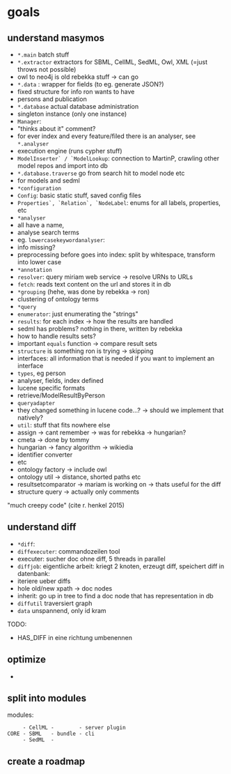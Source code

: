goals 
======
understand masymos 
-------------------
* ```*.main``` batch stuff
* ```*.extractor``` extractors for SBML, CellML, SedML, Owl, XML (=just throws not possible)
 * owl to neo4j is old rebekka stuff -> can go
* ```*.data``` : wrapper for fields (to eg. generate JSON?)
 * fixed structure for info ron wants to have
 * persons and publication
* ```*.database``` actual database administration
 * singleton instance (only one instance)
 * ```Manager```:
  * "thinks about it" comment?
  * for ever index and every feature/filed there is an analyser, see ```*.analyser```
  * execution engine (runs cypher stuff)
 * ```ModelInserter` / `ModelLookup```: connection to MartinP, crawling other model repos and import into db
* ```*.database.traverse``` go from search hit to model node etc
 * for models and sedml
* ```*configuration```
 * ```Config```: basic static stuff, saved config files
 * ```Properties`, `Relation`, `NodeLabel```: enums for all labels, properties, etc
* ```*analyser```
 * all have a name, 
 * analyse search terms
 * eg. ```lowercasekeywordanalyser```:
  * info missing?
  * preprocessing before goes into index: split by whitespace, transform into lower case
* ```*annotation```
 * ```resolver```: query miriam web service -> resolve URNs to URLs
 * ```fetch```: reads text content on the url and stores it in db
* ```*grouping``` (hehe, was done by rebekka -> ron)
 * clustering of ontology terms
* ```*query```
 * ```enumerator```: just enumerating the "strings"
 * ```results```: for each index -> how the results are handled
  * sedml has problems? nothing in there, written by rebekka
  * how to handle results sets?
  * important ```equals``` function -> compare result sets
 * ```structure``` is something ron is trying -> skipping
 * interfaces: all information that is needed if you want to implement an interface
 * ```types```, eg person
  * analyser, fields, index defined
  * lucene specific formats
  * retrieve/ModelResultByPerson
 * ```queryadapter```
  * they changed something in lucene code...? -> should we implement that natively?
* ```util```: stuff that fits nowhere else
 * assign -> cant remember -> was for rebekka -> hungarian?
 * cmeta -> done by tommy
 * hungarian -> fancy algorithm -> wikiedia
 * identifier converter
 * etc
 * ontology factory -> include owl
 * ontology util -> distance, shorted paths etc
 * resultsetcomparator -> mariam is working on -> thats useful for the diff
 * structure query -> actually only comments



"much creepy code" (cite r. henkel 2015)


understand diff 
----------------
* ```*diff```:
 * ```diffexecuter```: commandozeilen tool
  * executer: sucher doc ohne diff, 5 threads in parallel
 * ```diffjob```: eigentliche arbeit: kriegt 2 knoten, erzeugt diff, speichert diff in datenbank:
  * iteriere ueber diffs
  * hole old/new xpath -> doc nodes
  * inherit: go up in tree to find a doc node that has representation in db
 * ```diffutil``` traversiert graph
 * ```data``` unspannend, only id kram

TODO:
* HAS_DIFF in eine richtung umbenennen


optimize 
---------
* 



split into modules 
-------------------
modules:
```
     - CellML -        - server plugin
CORE - SBML   - bundle - cli
     - SedML  -
```


create a roadmap 
-----------------